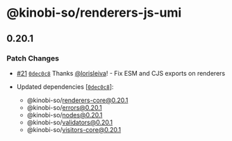 # @kinobi-so/renderers-js-umi

## 0.20.1

### Patch Changes

- [#21](https://github.com/kinobi-so/kinobi/pull/21) [`0dec0c8`](https://github.com/kinobi-so/kinobi/commit/0dec0c8fff5e80fafc964416058e4ddf1db2bda0) Thanks [@lorisleiva](https://github.com/lorisleiva)! - Fix ESM and CJS exports on renderers

- Updated dependencies [[`0dec0c8`](https://github.com/kinobi-so/kinobi/commit/0dec0c8fff5e80fafc964416058e4ddf1db2bda0)]:
  - @kinobi-so/renderers-core@0.20.1
  - @kinobi-so/errors@0.20.1
  - @kinobi-so/nodes@0.20.1
  - @kinobi-so/validators@0.20.1
  - @kinobi-so/visitors-core@0.20.1
